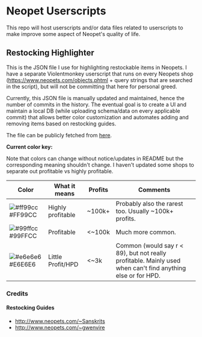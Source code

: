 # Neopet Userscripts

This repo will host userscripts and/or data files related to userscripts to make improve some aspect of Neopet's quality of life.

## Restocking Highlighter

This is the JSON file I use for highlighting restockable items in Neopets.  I have a separate Violentmonkey userscript that runs on every Neopets shop (https://www.neopets.com/objects.phtml + query strings that are searched in the script), but will not be committing that here for personal greed.

Currently, this JSON file is manually updated and maintained, hence the number of commits in the history.  The eventual goal is to create a UI and maintain a local DB (while uploading schema/data on every applicable commit) that allows better color customization and automates adding and removing items based on restocking guides.

The file can be publicly fetched from [here](https://aj9ms.github.io/restocking-highlighter/restocking_data.json).

**Current color key:**

Note that colors can change without notice/updates in README but the corresponding meaning shouldn't change.  I haven't updated some shops to separate out profitable vs highly profitable.

|Color|What it means|Profits|Comments|
------|-------------|-------|--------|
|![#ff99cc](https://placehold.it/10x10/ff99cc/ff99cc) #FF99CC | Highly profitable|~100k+ | Probably also the rarest too.  Usually ~100k+ profits.|
|![#99ffcc](https://placehold.it/10x10/99ffcc/99ffcc) #99FFCC | Profitable |<~100k | Much more common.|
|![#e6e6e6](https://placehold.it/10x10/e6e6e6/e6e6e6) #E6E6E6 | Little Profit/HPD | <~3k | Common (would say r < 89), but not really profitable.  Mainly used when can't find anything else or for HPD.|

### Credits
#### Restocking Guides
* http://www.neopets.com/~Sanskrits
* http://www.neopets.com/~gwenvire
